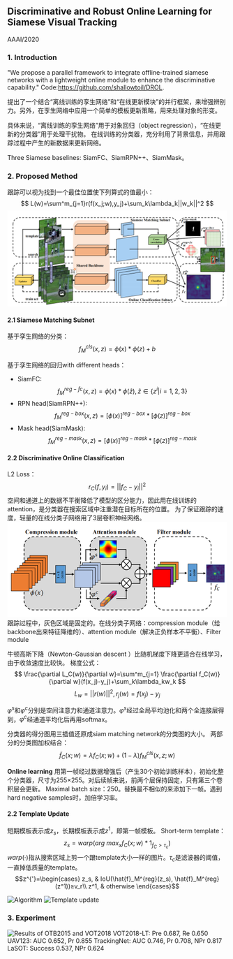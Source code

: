 ## Discriminative and Robust Online Learning for Siamese Visual Tracking
AAAI/2020

### 1. Introduction
"We propose a parallel framework to integrate offline-trained siamese networks with a
lightweight online module to enhance the discriminative capability."
Code:https://github.com/shallowtoil/DROL.

提出了一个结合“离线训练的孪生网络”和“在线更新模块”的并行框架，来增强辨别力。另外，在孪生网络中应用一个简单的模板更新策略，用来处理对象的形变。

具体来说，“离线训练的孪生网络”用于对象回归（object regression），“在线更新的分类器”用于处理干扰物。
在线训练的分类器，充分利用了背景信息，并用跟踪过程中产生的新数据来更新网络。

Three Siamese baselines: SiamFC、SiamRPN++、SiamMask。

### 2. Proposed Method
跟踪可以视为找到一个最佳位置使下列算式的值最小：
$$ L(w)=\sum^m_{j=1}r(f(x_j;w),y_j)+\sum_k\lambda_k||w_k||^2 $$
![framework](assert/DROL_1.png)

#### 2.1 Siamese Matching Subnet
基于孪生网络的分类：
$$ f_M^{cls}(x,z)=\phi(x)*\phi(z)+b $$

基于孪生网络的回归with different heads：
- SiamFC:
$$ f_M^{reg-fc}(x,z)=\phi(x)*\phi(\hat{z}),\hat{z}∈\{z^i|i=1,2,3\} $$
- RPN head(SiamRPN++):
$$ f_M^{reg-box}(x,z)=[\phi(x)]^{reg-box}*[\phi(z)]^{reg-box} $$
- Mask head(SiamMask):
$$ f_M^{reg-mask}(x,z)=[\phi(x)]^{reg-mask}*[\phi(z)]^{reg-mask} $$

#### 2.2 Discriminative Online Classification
L2 Loss：
$$ r_C(f,y_i)=||f_C-y_i||^2 $$
空间和通道上的数据不平衡降低了模型的区分能力，因此用在线训练的attention，是分类器在搜索区域中注重潜在目标所在的位置。
为了保证跟踪的速度，轻量的在线分类子网络用了3层卷积神经网络。
![online classfication subnet](assert/DROL_2.png)
跟踪过程中，灰色区域是固定的。在线分类子网络：compression module（给backbone出来特征降维的）、attention module（解决正负样本不平衡）、Filter module

牛顿高斯下降（Newton-Gaussian descent ）比随机梯度下降更适合在线学习，由于收敛速度比较快。
梯度公式：
$$ \frac{\partial L_C(w)}{\partial w}=\sum^m_{j=1} \frac{\partial f_C(w)}{\partial w}(f(x_j)-y_j)+\sum_k\lambda_kw_k $$
$$ L_w=||r(w)||^2,r_j(w)=f(x_j)-y_j $$

$\varphi^s$和$\varphi^c$分别是空间注意力和通道注意力。$\varphi^s$经过全局平均池化和两个全连接层得到，$\varphi^c$经通道平均化后再用softmax。

分类器的得分图用三插值还原成siam matching network的分类图的大小。
两部分的分类图加权结合：
$$ \tilde{f}_C(x;w)=\lambda f_C(x;w)+(1-\lambda)f_M^{cls}(x,z;w) $$

**Online learning**
用第一帧经过数据增强后（产生30个初始训练样本），初始化整个分类器，尺寸为255×255。对后续帧来说，前两个层保持固定，只有第三个卷积层会更新。
Maximal batch size：250。替换最不相似的来添加下一帧。遇到hard negative samples时，加倍学习率。

#### 2.2 Template Update
短期模板表示成$z_s$，长期模板表示成$z^1$，即第一帧模板。
Short-term template：
$$z_s=warp(arg \ max_x f_C(x;w)*1_{f_C>\tau_c})$$
$warp(·)$指从搜索区域上剪一个跟template大小一样的图片。$\tau_c$是滤波器的阈值，一直掉低质量的template。
$$z^{'}=\begin{cases}
z_s, & IoU(\hat{f}_M^{reg}(z_s), \hat{f}_M^{reg}(z^1))≥v_r\\
z^1, & otherwise
\end{cases}$$

![Algorithm](assert/DROL_3.png)
![Template update](assert/DROL_5.png)

### 3. Experiment
![Results of OTB2015 and VOT2018](../assert/DROL_4.png)
VOT2018-LT: Pre 0.687, Re 0.650
UAV123: AUC 0.652, Pr 0.855
TrackingNet: AUC 0.746, Pr 0.708, NPr 0.817
LaSOT: Success 0.537, NPr 0.624

